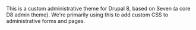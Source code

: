 This is a custom administrative theme for Drupal 8, based on Seven (a core D8 admin theme).
We're primarily using this to add custom CSS to administrative forms and pages.